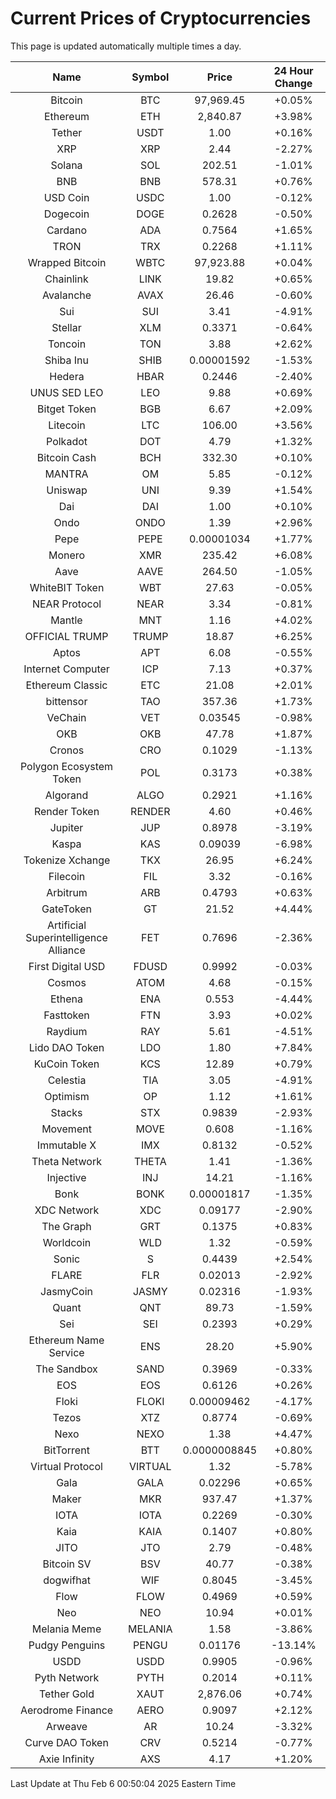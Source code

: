 # Current Prices of Cryptocurrencies
This page is updated automatically multiple times a day.

| Name | Symbol | Price | 24 Hour Change |
| :---: |:---:| :---: | :---: |
| Bitcoin | BTC | 97,969.45 | +0.05% |
| Ethereum | ETH | 2,840.87 | +3.98% |
| Tether | USDT | 1.00 | +0.16% |
| XRP | XRP | 2.44 | -2.27% |
| Solana | SOL | 202.51 | -1.01% |
| BNB | BNB | 578.31 | +0.76% |
| USD Coin | USDC | 1.00 | -0.12% |
| Dogecoin | DOGE | 0.2628 | -0.50% |
| Cardano | ADA | 0.7564 | +1.65% |
| TRON | TRX | 0.2268 | +1.11% |
| Wrapped Bitcoin | WBTC | 97,923.88 | +0.04% |
| Chainlink | LINK | 19.82 | +0.65% |
| Avalanche | AVAX | 26.46 | -0.60% |
| Sui | SUI | 3.41 | -4.91% |
| Stellar | XLM | 0.3371 | -0.64% |
| Toncoin | TON | 3.88 | +2.62% |
| Shiba Inu | SHIB | 0.00001592 | -1.53% |
| Hedera | HBAR | 0.2446 | -2.40% |
| UNUS SED LEO | LEO | 9.88 | +0.69% |
| Bitget Token | BGB | 6.67 | +2.09% |
| Litecoin | LTC | 106.00 | +3.56% |
| Polkadot | DOT | 4.79 | +1.32% |
| Bitcoin Cash | BCH | 332.30 | +0.10% |
| MANTRA | OM | 5.85 | -0.12% |
| Uniswap | UNI | 9.39 | +1.54% |
| Dai | DAI | 1.00 | +0.10% |
| Ondo | ONDO | 1.39 | +2.96% |
| Pepe | PEPE | 0.00001034 | +1.77% |
| Monero | XMR | 235.42 | +6.08% |
| Aave | AAVE | 264.50 | -1.05% |
| WhiteBIT Token | WBT | 27.63 | -0.05% |
| NEAR Protocol | NEAR | 3.34 | -0.81% |
| Mantle | MNT | 1.16 | +4.02% |
| OFFICIAL TRUMP | TRUMP | 18.87 | +6.25% |
| Aptos | APT | 6.08 | -0.55% |
| Internet Computer | ICP | 7.13 | +0.37% |
| Ethereum Classic | ETC | 21.08 | +2.01% |
| bittensor | TAO | 357.36 | +1.73% |
| VeChain | VET | 0.03545 | -0.98% |
| OKB | OKB | 47.78 | +1.87% |
| Cronos | CRO | 0.1029 | -1.13% |
| Polygon Ecosystem Token | POL | 0.3173 | +0.38% |
| Algorand | ALGO | 0.2921 | +1.16% |
| Render Token | RENDER | 4.60 | +0.46% |
| Jupiter | JUP | 0.8978 | -3.19% |
| Kaspa | KAS | 0.09039 | -6.98% |
| Tokenize Xchange | TKX | 26.95 | +6.24% |
| Filecoin | FIL | 3.32 | -0.16% |
| Arbitrum | ARB | 0.4793 | +0.63% |
| GateToken | GT | 21.52 | +4.44% |
| Artificial Superintelligence Alliance | FET | 0.7696 | -2.36% |
| First Digital USD | FDUSD | 0.9992 | -0.03% |
| Cosmos | ATOM | 4.68 | -0.15% |
| Ethena | ENA | 0.553 | -4.44% |
| Fasttoken | FTN | 3.93 | +0.02% |
| Raydium | RAY | 5.61 | -4.51% |
| Lido DAO Token | LDO | 1.80 | +7.84% |
| KuCoin Token | KCS | 12.89 | +0.79% |
| Celestia | TIA | 3.05 | -4.91% |
| Optimism | OP | 1.12 | +1.61% |
| Stacks | STX | 0.9839 | -2.93% |
| Movement | MOVE | 0.608 | -1.16% |
| Immutable X | IMX | 0.8132 | -0.52% |
| Theta Network | THETA | 1.41 | -1.36% |
| Injective | INJ | 14.21 | -1.16% |
| Bonk | BONK | 0.00001817 | -1.35% |
| XDC Network | XDC | 0.09177 | -2.90% |
| The Graph | GRT | 0.1375 | +0.83% |
| Worldcoin | WLD | 1.32 | -0.59% |
| Sonic | S | 0.4439 | +2.54% |
| FLARE | FLR | 0.02013 | -2.92% |
| JasmyCoin | JASMY | 0.02316 | -1.93% |
| Quant | QNT | 89.73 | -1.59% |
| Sei | SEI | 0.2393 | +0.29% |
| Ethereum Name Service | ENS | 28.20 | +5.90% |
| The Sandbox | SAND | 0.3969 | -0.33% |
| EOS | EOS | 0.6126 | +0.26% |
| Floki | FLOKI | 0.00009462 | -4.17% |
| Tezos | XTZ | 0.8774 | -0.69% |
| Nexo | NEXO | 1.38 | +4.47% |
| BitTorrent | BTT | 0.0000008845 | +0.80% |
| Virtual Protocol | VIRTUAL | 1.32 | -5.78% |
| Gala | GALA | 0.02296 | +0.65% |
| Maker | MKR | 937.47 | +1.37% |
| IOTA | IOTA | 0.2269 | -0.30% |
| Kaia | KAIA | 0.1407 | +0.80% |
| JITO | JTO | 2.79 | -0.48% |
| Bitcoin SV | BSV | 40.77 | -0.38% |
| dogwifhat | WIF | 0.8045 | -3.45% |
| Flow | FLOW | 0.4969 | +0.59% |
| Neo | NEO | 10.94 | +0.01% |
| Melania Meme | MELANIA | 1.58 | -3.86% |
| Pudgy Penguins | PENGU | 0.01176 | -13.14% |
| USDD | USDD | 0.9905 | -0.96% |
| Pyth Network | PYTH | 0.2014 | +0.11% |
| Tether Gold | XAUT | 2,876.06 | +0.74% |
| Aerodrome Finance | AERO | 0.9097 | +2.12% |
| Arweave | AR | 10.24 | -3.32% |
| Curve DAO Token | CRV | 0.5214 | -0.77% |
| Axie Infinity | AXS | 4.17 | +1.20% |

Last Update at Thu Feb  6 00:50:04 2025 Eastern Time